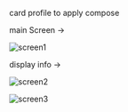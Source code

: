 card profile to apply compose 

main Screen ->

![screen1](https://github.com/marlemblink/cardProfileCompose/assets/153971756/76421944-40d8-475c-a05b-2cca27583d1c)

display info ->

![screen2](https://github.com/marlemblink/cardProfileCompose/assets/153971756/47521d04-f77c-4729-aa44-7361e07b9d4b)

![screen3](https://github.com/marlemblink/cardProfileCompose/assets/153971756/7787626a-faff-4181-b039-7a3cfa7693ca)

